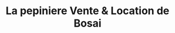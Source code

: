 ---
title: "La pepiniere Vente & Location de Bosai"
url: /cocody/la-pepiniere-vente-et-location-de-bosai/
shop: fleuriste
---